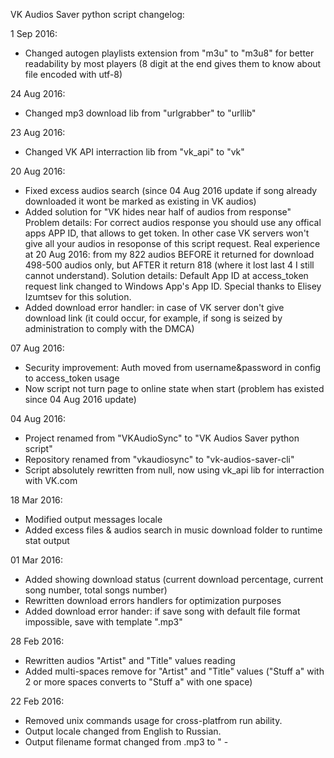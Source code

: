 VK Audios Saver python script changelog:

1 Sep 2016:

+ Changed autogen playlists extension from "m3u" to "m3u8" for better readability by most players (8 digit at the end gives them to know about file encoded with utf-8)

24 Aug 2016:

+ Changed mp3 download lib from "urlgrabber" to "urllib"

23 Aug 2016:

+ Changed VK API interraction lib from "vk_api" to "vk"

20 Aug 2016:

+ Fixed excess audios search (since 04 Aug 2016 update if song already downloaded it wont be marked as existing in VK audios)
+ Added solution for "VK hides near half of audios from response"
	Problem details:
		For correct audios response you should use any offical apps APP ID, that allows to get token.
		In other case VK servers won't give all your audios in resoponse of this script request.
		Real experience at 20 Aug 2016: from my 822 audios BEFORE it returned for download 498-500 audios only, but AFTER it return 818 (where it lost last 4 I still cannot understand).
	Solution details:
		Default App ID at access_token request link changed to Windows App's App ID.
  Special thanks to Elisey Izumtsev for this solution.
+ Added download error handler: in case of VK server don't give download link (it could occur, for example, if song is seized by administration to comply with the DMCA)

07 Aug 2016:

+ Security improvement: Auth moved from username&password in config to access_token usage
+ Now script not turn page to online state when start (problem has existed since 04 Aug 2016 update)

04 Aug 2016:

+ Project renamed from "VKAudioSync" to "VK Audios Saver python script"
+ Repository renamed from "vkaudiosync" to "vk-audios-saver-cli"
+ Script absolutely rewritten from null, now using vk_api lib for interraction with VK.com

18 Mar 2016:

+ Modified output messages locale
+ Added excess files & audios search in music download folder to runtime stat output

01 Mar 2016:

+ Added showing download status (current download percentage, current song number, total songs number)
+ Rewritten download errors handlers for optimization purposes
+ Added download error hander: if save song with default file format impossible, save with template "<AudioID>.mp3"


28 Feb 2016:

+ Rewritten audios "Artist" and "Title" values reading
+ Added multi-spaces remove for "Artist" and "Title" values ("Stuff   a" with 2 or more spaces converts to "Stuff a" with one space)

22 Feb 2016:

+ Removed unix commands usage for cross-platfrom run ability.
+ Output locale changed from English to Russian.
+ Output filename format changed from <AudioID>.mp3 to "<Artist> - <Title>.mp3" where it possible
+ Implemented safe audios "Artist" and "Title" end values convertation (remove unsafe symbols for end file path).


31 Jan 2016:

+ Repository creation
+ Publication of my "VKAudioSaver" script sources in GitHub repo
